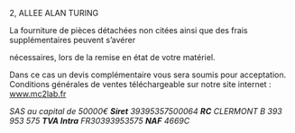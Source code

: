 2, ALLEE ALAN TURING
























La fourniture de pièces détachées non citées ainsi que des frais supplémentaires peuvent s’avérer

nécessaires, lors de la remise en état de votre matériel.

Dans ce cas un devis complémentaire vous sera soumis pour acceptation.
Conditions générales de ventes téléchargeable sur notre site internet : www.mc2lab.fr

_SAS au capital de 50000€_ _**Siret**_ _39395357500064_ _**RC**_ _CLERMONT B 393 953 575_ _**TVA Intra**_ _FR30393953575_ _**NAF**_ _4669C_

